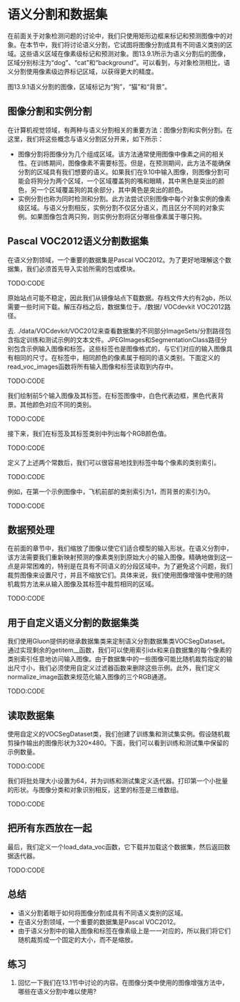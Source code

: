 

<!--
 * @version:
 * @Author:  StevenJokes https://github.com/StevenJokes
 * @Date: 2020-07-30 19:15:10
 * @LastEditors:  StevenJokes https://github.com/StevenJokes
 * @LastEditTime: 2020-07-30 19:25:06
 * @Description:MT
 * @TODO::
 * @Reference:http://preview.d2l.ai/d2l-en/master/chapter_computer-vision/semantic-segmentation-and-dataset.html
-->

# 语义分割和数据集

在前面关于对象检测问题的讨论中，我们只使用矩形边框来标记和预测图像中的对象。在本节中，我们将讨论语义分割，它试图将图像分割成具有不同语义类别的区域。这些语义区域在像素级标记和预测对象。图13.9.1所示为语义分割后的图像，区域分别标注为“dog”、“cat”和“background”。可以看到，与对象检测相比，语义分割使用像素级边界标记区域，以获得更大的精度。

图13.9.1语义分割的图像，区域标记为“狗”，“猫”和“背景”。

## 图像分割和实例分割

在计算机视觉领域，有两种与语义分割相关的重要方法：图像分割和实例分割。在这里，我们将这些概念与语义分割区分开来，如下所示：

* 图像分割将图像分为几个组成区域。该方法通常使用图像中像素之间的相关性。在训练期间，图像像素不需要标签。但是，在预测期间，此方法不能确保分割的区域具有我们想要的语义。如果我们在9.10中输入图像，则图像分割可能会将狗分为两个区域，一个区域覆盖狗的嘴和眼睛，其中黑色是突出的颜色，另一个区域覆盖狗的其余部分，其中黄色是突出的颜色。
* 实例分割也称为同时检测和分割。此方法尝试识别图像中每个对象实例的像素级区域。与语义分割相反，实例分割不仅区分语义，而且区分不同的对象实例。如果图像包含两只狗，则实例分割将区分哪些像素属于哪只狗。

## Pascal VOC2012语义分割数据集

在语义分割领域，一个重要的数据集是Pascal VOC2012。为了更好地理解这个数据集，我们必须首先导入实验所需的包或模块。

TODO:CODE

原始站点可能不稳定，因此我们从镜像站点下载数据。存档文件大约有2gb，所以需要一些时间下载。解压存档之后，数据集位于。/数据/ VOCdevkit VOC2012路径。

去. ./data/VOCdevkit/VOC2012来查看数据集的不同部分ImageSets/分割路径包含指定训练和测试示例的文本文件。JPEGImages和SegmentationClass路径分别包含示例输入图像和标签。这些标签也是图像格式的，与它们对应的输入图像具有相同的尺寸。在标签中，相同颜色的像素属于相同的语义类别。下面定义的read_voc_images函数将所有输入图像和标签读取到内存中。

TODO:CODE

我们绘制前5个输入图像及其标签。在标签图像中，白色代表边框，黑色代表背景。其他颜色对应不同的类别。

TODO:CODE

接下来，我们在标签及其标签类别中列出每个RGB颜色值。

TODO:CODE

定义了上述两个常数后，我们可以很容易地找到标签中每个像素的类别索引。

TODO:CODE

例如，在第一个示例图像中，飞机前部的类别索引为1，而背景的索引为0。

TODO:CODE

## 数据预处理

在前面的章节中，我们缩放了图像以使它们适合模型的输入形状。在语义分割中，该方法需要我们重新映射预测的像素类别到原始大小的输入图像。精确地做到这一点是非常困难的，特别是在具有不同语义的分段区域中。为了避免这个问题，我们裁剪图像来设置尺寸，并且不缩放它们。具体来说，我们使用图像增强中使用的随机裁剪方法来从输入图像及其标签中裁剪相同的区域。

TODO:CODE

## 用于自定义语义分割的数据集类

我们使用Gluon提供的继承数据集类来定制语义分割数据集类VOCSegDataset。通过实现剩余的getitem__函数，我们可以使用索引idx和来自数据集的每个像素的类别索引任意地访问输入图像。由于数据集中的一些图像可能比随机裁剪指定的输出尺寸小，我们必须使用自定义过滤器函数来删除这些示例。此外，我们定义normalize_image函数来规范化输入图像的三个RGB通道。

TODO:CODE

## 读取数据集

使用自定义的VOCSegDataset类，我们创建了训练集和测试集实例。假设随机裁剪操作输出的图像形状为320×480。下面，我们可以看到训练和测试集中保留的示例数量。

TODO:CODE

我们将批处理大小设置为64，并为训练和测试集定义迭代器。打印第一个小批量的形状。与图像分类和对象识别相反，这里的标签是三维数组。

TODO:CODE


## 把所有东西放在一起

最后，我们定义一个load_data_voc函数，它下载并加载这个数据集，然后返回数据迭代器。

TODO:CODE

## 总结

* 语义分割着眼于如何将图像分割成具有不同语义类别的区域。
* 在语义分割领域，一个重要的数据集是Pascal VOC2012。
* 由于语义分割中的输入图像和标签在像素级上是一一对应的，所以我们将它们随机裁剪成一个固定的大小，而不是缩放。

## 练习

1. 回忆一下我们在13.1节中讨论的内容。在图像分类中使用的图像增强方法中，哪些在语义分割中难以使用?
